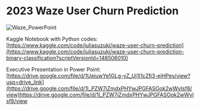 # 2023 Waze User Churn Prediction

![Waze_PowerPoint](https://github.com/juliafsuzuki/202310_Waze-User-Churn-Prediction/assets/77695324/9461b626-1bc0-45e2-ad39-884e391cbd84)

Kaggle Notebook with Python codes: [https://www.kaggle.com/code/juliasuzuki/waze-user-churn-prediction](https://www.kaggle.com/code/juliasuzuki/waze-user-churn-prediction-binary-classification?scriptVersionId=148506010)

Executive Presentation in Power Point: [https://drive.google.com/file/d/1UeiuwYe1GLg-yZ_Uj1I1cZfi3-ejHPev/view?usp=drive_link](https://drive.google.com/file/d/1I_PZW7iZmdxPHYwJPGFASOok2wWvIsf8/view)https://drive.google.com/file/d/1I_PZW7iZmdxPHYwJPGFASOok2wWvIsf8/view
